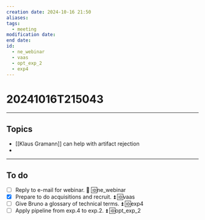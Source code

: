 ```yaml
---
creation date: 2024-10-16 21:50
aliases: 
tags:
  - meeting
modification date: 
end date: 
id:
  - ne_webinar
  - vaas
  - opt_exp_2
  - exp4
---
```

# 20241016T215043
---
## Topics
+ [[Klaus Gramann]] can help with artifact rejection
+ 
---
## To do
- [ ] Reply to e-mail for webinar. 🔺  🆔ne_webinar
- [x] Prepare to do acquisitions and recruit. ⏫ 🆔vaas
- [ ] Give Bruno a glossary of technical terms. ⏫ 🆔exp4
- [ ] Apply pipeline from exp.4 to exp.2. ⏫ 🆔opt_exp_2